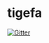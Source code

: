 # tigefa

[![Gitter](https://badges.gitter.im/tigefa/tigefa.svg)](https://gitter.im/tigefa/tigefa?utm_source=badge&utm_medium=badge&utm_campaign=pr-badge&utm_content=badge)